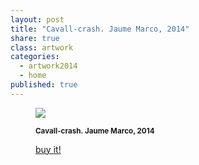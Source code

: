```yaml
---
layout: post
title: "Cavall-crash. Jaume Marco, 2014"
share: true
class: artwork
categories:
  - artwork2014
  - home
published: true
---
```


<figure class="text-center">
	<img src="http://www.inpocketart.com/wp-content/uploads/2014/07/2-cavall-crash-jaume-marco-juny-2014-watermark.jpg">
	<figcaption>
		<p><small><strong>Cavall-crash. Jaume Marco, 2014</strong></small></p>
		<p><a href="http://www.inpocketart.com/product/cavall-crash-jaume-marco-2014/" class="btn btn-primary btn-lg"><i class="fa fa-credit-card"></i> buy it!</a></p>
	</figcaption>
</figure>